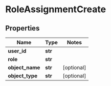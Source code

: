 # RoleAssignmentCreate

## Properties
Name | Type | Notes
------------ | ------------- | -------------
**user_id** | **str** | 
**role** | **str** | 
**object_name** | **str** | [optional] 
**object_type** | **str** | [optional] 


